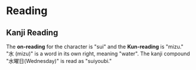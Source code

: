 # Reading

## Kanji Reading

The **on-reading** for the character is "sui" and the **Kun-reading** is "mizu." "水 (mizu)" is a word in its own right, meaning "water". The kanji compound "水曜日(Wednesday)" is read as "suiyoubi."